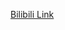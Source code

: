 [Bilibili Link](https://www.bilibili.com/video/BV1gA411T7ar/?vd_source=c801aa3fac0e6e97b0df71f74a8b25bd&__readwiseLocation=)